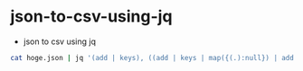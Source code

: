 # json-to-csv-using-jq

- json to csv using jq

```sh
cat hoge.json | jq '(add | keys), ((add | keys | map({(.):null}) | add )+.[] | [.[]]) | @csv'
